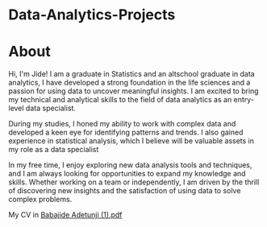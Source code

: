 # Data-Analytics-Projects
# About

Hi, I'm Jide! I am a graduate in Statistics and an altschool graduate in data analytics, I have developed a strong foundation in the life sciences and a passion for using data to uncover meaningful insights. I am excited to bring my technical and analytical skills to the field of data analytics as an entry-level data specialist.

During my studies, I honed my ability to work with complex data and developed a keen eye for identifying patterns and trends. I also gained experience in statistical analysis, which I believe will be valuable assets in my role as a data specialist

In my free time, I enjoy exploring new data analysis tools and techniques, and I am always looking for opportunities to expand my knowledge and skills. Whether working on a team or independently, I am driven by the thrill of discovering new insights and the satisfaction of using data to solve complex problems.

My CV in [Babajide Adetunji (1).pdf](https://github.com/user-attachments/files/17043880/Babajide.Adetunji.1.pdf)
